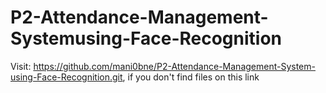 # P2-Attendance-Management-Systemusing-Face-Recognition

Visit: https://github.com/mani0bne/P2-Attendance-Management-System-using-Face-Recognition.git, if you don't find files on this link
